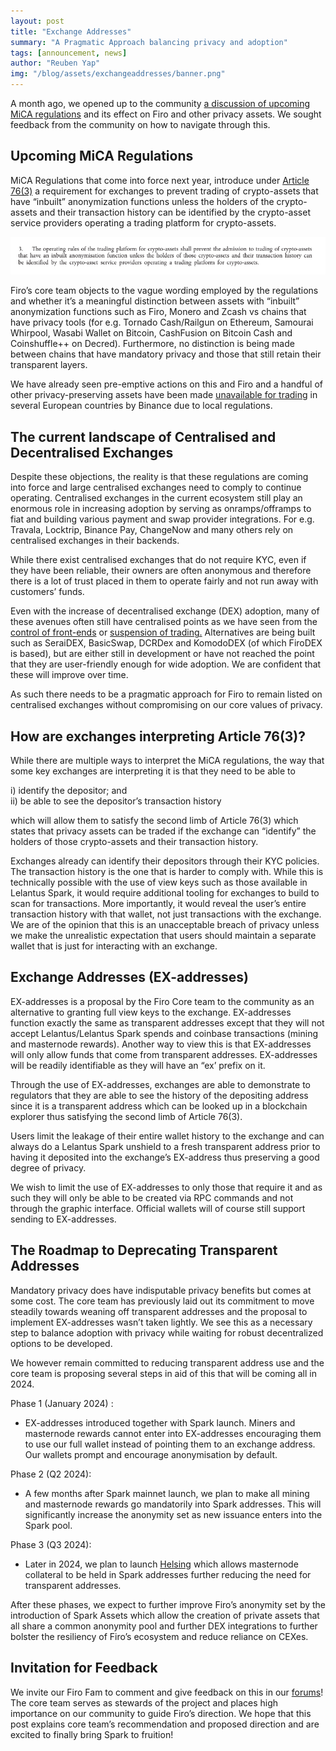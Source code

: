 ```yaml
---
layout: post
title: "Exchange Addresses"
summary: "A Pragmatic Approach balancing privacy and adoption"
tags: [announcement, news]
author: "Reuben Yap"
img: "/blog/assets/exchangeaddresses/banner.png"
---
```

A month ago, we opened up to the community [a discussion of upcoming MiCA regulations](https://forum.firo.org/t/firo-private-transactions-balancing-with-mica-regulations/3010) and its effect on Firo and other privacy assets. We sought feedback from the community on how to navigate through this.

## Upcoming MiCA Regulations

MiCA Regulations that come into force next year, introduce under [Article 76(3)](https://eur-lex.europa.eu/legal-content/EN/TXT/PDF/?uri=CELEX:32023R1114) a requirement for exchanges to prevent trading of crypto-assets that have “inbuilt” anonymization functions unless the holders of the crypto-assets and their transaction history can be identified by the crypto-asset service providers operating a trading platform for crypto-assets.

![](/blog/assets/exchangeaddresses/article76-3.png)

Firo’s core team objects to the vague wording employed by the regulations and whether it’s a meaningful distinction between assets with “inbuilt” anonymization functions such as Firo, Monero and Zcash vs chains that have privacy tools (for e.g. Tornado Cash/Railgun on Ethereum, Samourai Whirpool, Wasabi Wallet on Bitcoin, CashFusion on Bitcoin Cash and Coinshuffle++ on Decred). Furthermore, no distinction is being made between chains that have mandatory privacy and those that still retain their transparent layers.

We have already seen pre-emptive actions on this and Firo and a handful of other privacy-preserving assets have been made [unavailable for trading](https://www.theblock.co/post/249473/binance-privacy-coins-belgium) in several European countries by Binance due to local regulations.

## The current landscape of Centralised and Decentralised Exchanges

Despite these objections, the reality is that these regulations are coming into force and large centralised exchanges need to comply to continue operating. Centralised exchanges in the current ecosystem still play an enormous role in increasing adoption by serving as onramps/offramps to fiat and building various payment and swap provider integrations. For e.g. Travala, Locktrip, Binance Pay, ChangeNow and many others rely on centralised exchanges in their backends.

While there exist centralised exchanges that do not require KYC, even if they have been reliable, their owners are often anonymous and therefore there is a lot of trust placed in them to operate fairly and not run away with customers’ funds.

Even with the increase of decentralised exchange (DEX) adoption, many of these avenues often still have centralised points as we have seen from the [control of front-ends](https://support.uniswap.org/hc/en-us/articles/18783694078989-Unsupported-Token-and-NFT-Policy) or [suspension of trading.](https://thedefiant.io/thorswap-suspends-trading-after-illicit-fund-flows-identified) Alternatives are being built such as SeraiDEX, BasicSwap, DCRDex and KomodoDEX (of which FiroDEX is based), but are either still in development or have not reached the point that they are user-friendly enough for wide adoption. We are confident that these will improve over time.

As such there needs to be a pragmatic approach for Firo to remain listed on centralised exchanges without compromising on our core values of privacy.

## How are exchanges interpreting Article 76(3)?

While there are multiple ways to interpret the MiCA regulations, the way that some key exchanges are interpreting it is that they need to be able to 

i) identify the depositor; and   
ii) be able to see the depositor’s transaction history

which will allow them to satisfy the second limb of Article 76(3) which states that privacy assets can be traded if the exchange can “identify” the holders of those crypto-assets and their transaction history.

Exchanges already can identify their depositors through their KYC policies. The transaction history is the one that is harder to comply with. While this is technically possible with the use of view keys such as those available in Lelantus Spark, it would require additional tooling for exchanges to build to scan for transactions. More importantly, it would reveal the user’s entire transaction history with that wallet, not just transactions with the exchange. We are of the opinion that this is an unacceptable breach of privacy unless we make the unrealistic expectation that users should maintain a separate wallet that is just for interacting with an exchange.

## Exchange Addresses (EX-addresses)

EX-addresses is a proposal by the Firo Core team to the community as an alternative to granting full view keys to the exchange. EX-addresses function exactly the same as transparent addresses except that they will not accept Lelantus/Lelantus Spark spends and coinbase transactions (mining and masternode rewards). Another way to view this is that EX-addresses will only allow funds that come from transparent addresses. EX-addresses will be readily identifiable as they will have an “ex’ prefix on it.

Through the use of EX-addresses, exchanges are able to demonstrate to regulators that they are able to see the history of the depositing address since it is a transparent address which can be looked up in a blockchain explorer thus satisfying the second limb of Article 76(3).

Users limit the leakage of their entire wallet history to the exchange and can always do a Lelantus Spark unshield to a fresh transparent address prior to having it deposited into the exchange’s EX-address thus preserving a good degree of privacy.

We wish to limit the use of EX-addresses to only those that require it and as such they will only be able to be created via RPC commands and not through the graphic interface. Official wallets will of course still support sending to EX-addresses.

## The Roadmap to Deprecating Transparent Addresses

Mandatory privacy does have indisputable privacy benefits but comes at some cost. The core team has previously laid out its commitment to move steadily towards weaning off transparent addresses and the proposal to implement EX-addresses wasn’t taken lightly. We see this as a necessary step to balance adoption with privacy while waiting for robust decentralized options to be developed.

We however remain committed to reducing transparent address use and the core team is proposing several steps in aid of this that will be coming all in 2024.

Phase 1 (January 2024) : 
* EX-addresses introduced together with Spark launch. Miners and masternode rewards cannot enter into EX-addresses encouraging them to use our full wallet instead of pointing them to an exchange address. Our wallets prompt and encourage anonymisation by default.

Phase 2 (Q2 2024):  
* A few months after Spark mainnet launch, we plan to make all mining and masternode rewards go mandatorily into Spark addresses. This will significantly increase the anonymity set as new issuance enters into the Spark pool.

Phase 3 (Q3 2024): 
* Later in 2024, we plan to launch [Helsing](https://firo.org/2022/01/28/helsing-private-firo-masternode.html) which allows masternode collateral to be held in Spark addresses further reducing the need for transparent addresses.

After these phases, we expect to further improve Firo’s anonymity set by the introduction of Spark Assets which allow the creation of private assets that all share a common anonymity pool and further DEX integrations to further bolster the resiliency of Firo’s ecosystem and reduce reliance on CEXes.

## Invitation for Feedback

We invite our Firo Fam to comment and give feedback on this in our [forums](https://forum.firo.org/t/firo-private-transactions-balancing-with-mica-regulations/3010)! The core team serves as stewards of the project and places high importance on our community to guide Firo’s direction. We hope that this post explains core team’s recommendation and proposed direction and are excited to finally bring Spark to fruition!

